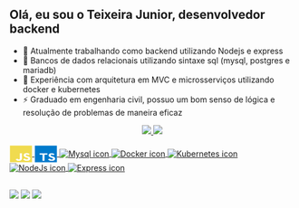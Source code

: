 ## Olá, eu sou o Teixeira Junior, desenvolvedor backend

- 🔭 Atualmente trabalhando como backend utilizando Nodejs e express
- 🌱 Bancos de dados relacionais utilizando sintaxe sql (mysql, postgres e mariadb)
- 💬 Experiência com arquitetura em MVC e microsserviços utilizando docker e kubernetes
- ⚡ Graduado em engenharia civil, possuo um bom senso de lógica e resolução de problemas de maneira 
eficaz

<div align="center">
  <a href="https://github.com/Teixeirajr">
  <img height="180em" src="https://github-readme-stats.vercel.app/api?username=Teixeirajr&show_icons=true&theme=tokyonight&include_all_commits=true&count_private=true"/>
  <img height="180em" src="https://github-readme-stats.vercel.app/api/top-langs/?username=Teixeirajr&layout=compact&langs_count=7&theme=tokyonight"/>
</div>
<div style="display: inline_block"><br>

  <img align="center" alt="Js icon" height="30" width="40" src="https://raw.githubusercontent.com/devicons/devicon/master/icons/javascript/javascript-plain.svg">
  <img align="center" alt="Ts icon" height="30" width="40" src="https://raw.githubusercontent.com/devicons/devicon/master/icons/typescript/typescript-plain.svg">
  <img align="center" alt="Mysql icon" height="30" width="40" src="https://cdn.jsdelivr.net/gh/devicons/devicon/icons/mysql/mysql-original-wordmark.svg">
  <img align="center" alt="Docker icon" height="30" width="40" src="https://cdn.jsdelivr.net/gh/devicons/devicon/icons/docker/docker-original-wordmark.svg">
  <img align="center" alt="Kubernetes icon" height="30" width="40" src="https://cdn.jsdelivr.net/gh/devicons/devicon/icons/kubernetes/kubernetes-plain-wordmark.svg">
  <img align="center" alt="NodeJs icon" height="30" width="40" src="https://cdn.jsdelivr.net/gh/devicons/devicon/icons/nodejs/nodejs-original.svg">
  <img align="center" alt="Express icon" height="30" width="40" src="https://cdn.jsdelivr.net/gh/devicons/devicon/icons/express/express-original-wordmark.svg" />
</div>

  ##
 
<div>
  <a href="mailto:teixeirajunior1710@gmail.com"><img src="https://img.shields.io/badge/-Gmail-%23333?style=for-the-badge&logo=gmail&logoColor=white" target="_blank"></a>
  <a href="https://t.me/Teixeirajunior1710"><img src="https://img.shields.io/badge/Telegram-2CA5E0?style=for-the-badge&logo=telegram&logoColor=white" target="_blank"></a>
  <a href="https://www.linkedin.com/in/teixeirajr/" target="_blank"><img src="https://img.shields.io/badge/-LinkedIn-%230077B5?style=for-the-badge&logo=linkedin&logoColor=white" target="_blank"></a> 
</div>